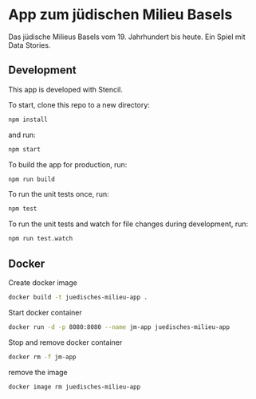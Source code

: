 # App zum jüdischen Milieu Basels

Das jüdische Milieus Basels vom 19. Jahrhundert bis heute. Ein Spiel mit Data Stories.

## Development

This app is developed with Stencil.

To start, clone this repo to a new directory:

```bash
npm install
```

and run:

```bash
npm start
```

To build the app for production, run:

```bash
npm run build
```

To run the unit tests once, run:

```bash
npm test
```

To run the unit tests and watch for file changes during development, run:

```bash
npm run test.watch
```


## Docker

Create docker image

```bash
docker build -t juedisches-milieu-app .
```

Start docker container

```bash
docker run -d -p 8080:8080 --name jm-app juedisches-milieu-app 
```

Stop and remove docker container

```bash
docker rm -f jm-app
```

remove the image

```bash
docker image rm juedisches-milieu-app
```